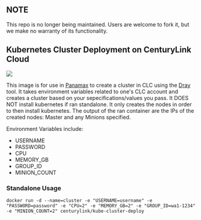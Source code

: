 ## NOTE

This repo is no longer being maintained. Users are welcome to fork it, but we make no warranty of its functionality.

## Kubernetes Cluster Deployment on CenturyLink Cloud

[![](https://badge.imagelayers.io/centurylink/kube-cluster-deploy.svg)](https://imagelayers.io/?images=centurylink/kube-cluster-deploy:latest 'Get your own badge on imagelayers.io')

This image is for use in [Panamax](http://panamax.io) to create a cluster in CLC using the [Dray](https://registry.hub.docker.com/u/centurylink/dray/) tool. It takes environment variables related to one's CLC account and creates a cluster based on your sepecifications/values you pass. It DOES NOT install kubernetes if ran standalone. It only creates the nodes in order to then install kubernetes. The output of the ran container are the IPs of the created nodes: Master and any Minions specified.

Environment Variables include:
* USERNAME
* PASSWORD
* CPU
* MEMORY_GB
* GROUP_ID
* MINION_COUNT

### Standalone Usage
`docker run -d --name=cluster -e "USERNAME=username" -e "PASSWORD=password" -e "CPU=2" -e "MEMORY_GB=2" -e "GROUP_ID=wa1-1234" -e "MINION_COUNT=2" centurylink/kube-cluster-deploy`
